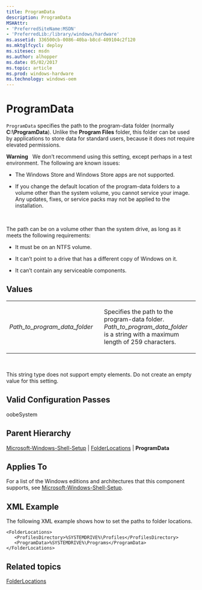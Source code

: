 ```yaml
---
title: ProgramData
description: ProgramData
MSHAttr:
- 'PreferredSiteName:MSDN'
- 'PreferredLib:/library/windows/hardware'
ms.assetid: 336500cb-0086-40ba-b8cd-409104c2f120
ms.mktglfcycl: deploy
ms.sitesec: msdn
ms.author: alhopper
ms.date: 05/02/2017
ms.topic: article
ms.prod: windows-hardware
ms.technology: windows-oem
---
```


# ProgramData


`ProgramData` specifies the path to the program-data folder (normally **C:\\ProgramData**). Unlike the **Program Files** folder, this folder can be used by applications to store data for standard users, because it does not require elevated permissions.

**Warning**  
We don’t recommend using this setting, except perhaps in a test environment. The following are known issues:

-   The Windows Store and Windows Store apps are not supported.

-   If you change the default location of the program-data folders to a volume other than the system volume, you cannot service your image. Any updates, fixes, or service packs may not be applied to the installation.

 

The path can be on a volume other than the system drive, as long as it meets the following requirements:

-   It must be on an NTFS volume.

-   It can’t point to a drive that has a different copy of Windows on it.

-   It can’t contain any serviceable components.

## Values


<table>
<colgroup>
<col width="50%" />
<col width="50%" />
</colgroup>
<tbody>
<tr class="odd">
<td><p><em>Path_to_program_data_folder</em></p></td>
<td><p>Specifies the path to the program-data folder. <em>Path_to_program_data_folder</em> is a string with a maximum length of 259 characters.</p></td>
</tr>
</tbody>
</table>

 

This string type does not support empty elements. Do not create an empty value for this setting.

## Valid Configuration Passes


oobeSystem

## Parent Hierarchy


[Microsoft-Windows-Shell-Setup](microsoft-windows-shell-setup.md) | [FolderLocations](microsoft-windows-shell-setup-folderlocations.md) | **ProgramData**

## Applies To


For a list of the Windows editions and architectures that this component supports, see [Microsoft-Windows-Shell-Setup](microsoft-windows-shell-setup.md).

## XML Example


The following XML example shows how to set the paths to folder locations.

``` syntax
<FolderLocations>
   <ProfilesDirectory>%SYSTEMDRIVE%\Profiles</ProfilesDirectory>
   <ProgramData>%SYSTEMDRIVE%\Programs</ProgramData>
</FolderLocations>
```

## Related topics


[FolderLocations](microsoft-windows-shell-setup-folderlocations.md)

 

 







